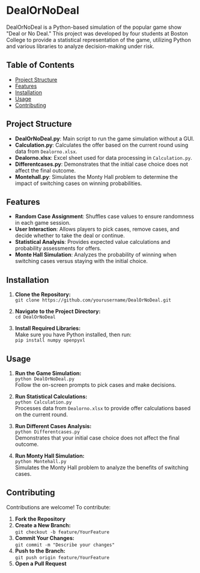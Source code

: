 # DealOrNoDeal

DealOrNoDeal is a Python-based simulation of the popular game show "Deal or No Deal." This project was developed by four students at Boston College to provide a statistical representation of the game, utilizing Python and various libraries to analyze decision-making under risk.

## Table of Contents
* [Project Structure](#project-structure)
* [Features](#features)
* [Installation](#installation)
* [Usage](#usage)
* [Contributing](#contributing)


## Project Structure
* **DealOrNoDeal.py**: Main script to run the game simulation without a GUI.
* **Calculation.py**: Calculates the offer based on the current round using data from `Dealorno.xlsx`.
* **Dealorno.xlsx**: Excel sheet used for data processing in `Calculation.py`.
* **Differentcases.py**: Demonstrates that the initial case choice does not affect the final outcome.
* **Montehall.py**: Simulates the Monty Hall problem to determine the impact of switching cases on winning probabilities.

## Features
* **Random Case Assignment**: Shuffles case values to ensure randomness in each game session.
* **User Interaction**: Allows players to pick cases, remove cases, and decide whether to take the deal or continue.
* **Statistical Analysis**: Provides expected value calculations and probability assessments for offers.
* **Monte Hall Simulation**: Analyzes the probability of winning when switching cases versus staying with the initial choice.

## Installation
1. **Clone the Repository:**  
   `git clone https://github.com/yourusername/DealOrNoDeal.git`

2. **Navigate to the Project Directory:**  
   `cd DealOrNoDeal`

3. **Install Required Libraries:**  
   Make sure you have Python installed, then run:  
   `pip install numpy openpyxl`

## Usage
1. **Run the Game Simulation:**  
   `python DealOrNoDeal.py`  
   Follow the on-screen prompts to pick cases and make decisions.

2. **Run Statistical Calculations:**  
   `python Calculation.py`  
   Processes data from `Dealorno.xlsx` to provide offer calculations based on the current round.

3. **Run Different Cases Analysis:**  
   `python Differentcases.py`  
   Demonstrates that your initial case choice does not affect the final outcome.

4. **Run Monty Hall Simulation:**  
   `python Montehall.py`  
   Simulates the Monty Hall problem to analyze the benefits of switching cases.

## Contributing
Contributions are welcome! To contribute:
1. **Fork the Repository**
2. **Create a New Branch:**  
   `git checkout -b feature/YourFeature`
3. **Commit Your Changes:**  
   `git commit -m "Describe your changes"`
4. **Push to the Branch:**  
   `git push origin feature/YourFeature`
5. **Open a Pull Request**
